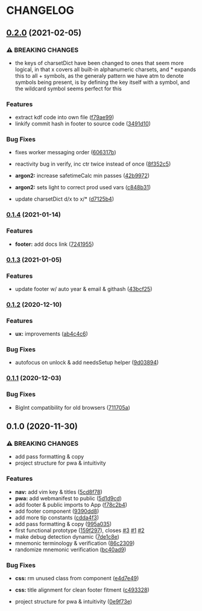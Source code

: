 # CHANGELOG

## [0.2.0](https://github.com/SrsSec/SrsPass-pwa/compare/v0.1.4...v0.2.0) (2021-02-05)


### ⚠ BREAKING CHANGES

* the keys of charsetDict have been changed to ones that seem more logical, in that x covers all built-in alphanumeric charsets, and * expands this to all + symbols, as the generaly pattern we have atm to denote symbols being present, is by defining the key itself with a symbol, and the wildcard symbol seems perfect for this

### Features

* extract kdf code into own file ([f79ae99](https://github.com/SrsSec/SrsPass-pwa/commit/f79ae994658b89041afefbfdb719524f50bb23ab))
* linkify commit hash in footer to source code ([3491d10](https://github.com/SrsSec/SrsPass-pwa/commit/3491d10ecab47cefe5b57f22d2fcf040cfa8c292))


### Bug Fixes

* fixes worker messaging order ([606317b](https://github.com/SrsSec/SrsPass-pwa/commit/606317bbd683e13b76ae216dcdb06f1f7717e96e))
* reactivity bug in verify, inc ctr twice instead of once ([8f352c5](https://github.com/SrsSec/SrsPass-pwa/commit/8f352c534fc006e5ca7e830579bdeaeb2510d4ae))
* **argon2:** increase safetimeCalc min passes ([42b9972](https://github.com/SrsSec/SrsPass-pwa/commit/42b9972ab9ac53fd0c48bd3d1daf3ba456f3d477))
* **argon2:** sets light to correct prod used vars ([c848b31](https://github.com/SrsSec/SrsPass-pwa/commit/c848b318aa3cf90cfdf9513aa70659ffb2c45161))


* update charsetDict d/x to x/* ([d7125b4](https://github.com/SrsSec/SrsPass-pwa/commit/d7125b47e0b443a3a95d2a6d896f57231370690e))

### [0.1.4](https://github.com/SrsSec/SrsPass-pwa/compare/v0.1.3...v0.1.4) (2021-01-14)


### Features

* **footer:** add docs link ([7241955](https://github.com/SrsSec/SrsPass-pwa/commit/724195508de110f383635eb36462ff70c9b23095))

### [0.1.3](https://github.com/SrsSec/SrsPass-pwa/compare/v0.1.2...v0.1.3) (2021-01-05)


### Features

* update footer w/ auto year & email & githash ([43bcf25](https://github.com/SrsSec/SrsPass-pwa/commit/43bcf2534ac9d50c3e4e9488d5fa271f6b2074f7))

### [0.1.2](https://github.com/SrsSec/SrsPass-pwa/compare/v0.1.1...v0.1.2) (2020-12-10)


### Features

* **ux:** improvements ([ab4c4c6](https://github.com/SrsSec/SrsPass-pwa/commit/ab4c4c686a651a8579656252781c7d59f42e9ac1))


### Bug Fixes

* autofocus on unlock & add needsSetup helper ([9d03894](https://github.com/SrsSec/SrsPass-pwa/commit/9d03894f221deee69cc50ab3c893dc0d92177215))

### [0.1.1](https://github.com/SrsSec/SrsPass-pwa/compare/v0.1.0...v0.1.1) (2020-12-03)


### Bug Fixes

* BigInt compatibility for old browsers ([711705a](https://github.com/SrsSec/SrsPass-pwa/commit/711705a0e539ce24da5e42bd026e3fd79c9ea750))

## 0.1.0 (2020-11-30)


### ⚠ BREAKING CHANGES

* add pass formatting & copy
* project structure for pwa & intuitivity

### Features

* **nav:** add vim key & titles ([5cd8f78](https://github.com/SrsSec/SrsPass-pwa/commit/5cd8f787314ad0eb6409a497804be4b00537f4db))
* **pwa:** add webmanifest to public ([5d1d9cd](https://github.com/SrsSec/SrsPass-pwa/commit/5d1d9cd10de956ae9b24bccb5c994701d746757e))
* add footer & public imports to App ([f78c2b4](https://github.com/SrsSec/SrsPass-pwa/commit/f78c2b4849637e8fce5cde5dcbdc2114b6f85aad))
* add footer component ([9390dd8](https://github.com/SrsSec/SrsPass-pwa/commit/9390dd8fcaafcacb785c48c91344d9df726a960e))
* add more tip constants ([cdda4f3](https://github.com/SrsSec/SrsPass-pwa/commit/cdda4f35ddab65659597358d2e13a254a6cc8a1e))
* add pass formatting & copy ([995a035](https://github.com/SrsSec/SrsPass-pwa/commit/995a035cc1d09cee41ea8ff947e37935e5ca9262))
* first functional prototype ([159f297](https://github.com/SrsSec/SrsPass-pwa/commit/159f297b8b0cf8e48cbc74126f0f7aa94426306b)), closes [#3](https://github.com/SrsSec/SrsPass-pwa/issues/3) [#1](https://github.com/SrsSec/SrsPass-pwa/issues/1) [#2](https://github.com/SrsSec/SrsPass-pwa/issues/2)
* make debug detection dynamic ([7de1c8e](https://github.com/SrsSec/SrsPass-pwa/commit/7de1c8e65d6866735d453b0fa8457d595fa30db3))
* mnemonic terminology & verification ([86c2309](https://github.com/SrsSec/SrsPass-pwa/commit/86c2309c7025179e790ad15961746abf69228a67))
* randomize mnemonic verification ([bc40ad9](https://github.com/SrsSec/SrsPass-pwa/commit/bc40ad9884a065594640f74ae2d5958ccfeec2c5))


### Bug Fixes

* **css:** rm unused class from component ([e4d7e49](https://github.com/SrsSec/SrsPass-pwa/commit/e4d7e4971e347cff463eb03825499dd23f013f1b))
* **css:** title alignment for clean footer fitment ([c493328](https://github.com/SrsSec/SrsPass-pwa/commit/c493328b114116a3847d69d6837edec113d69f9c))


* project structure for pwa & intuitivity ([0e9f73e](https://github.com/SrsSec/SrsPass-pwa/commit/0e9f73e39d89d8268469bb3a3f7cf68a428a4ded))
